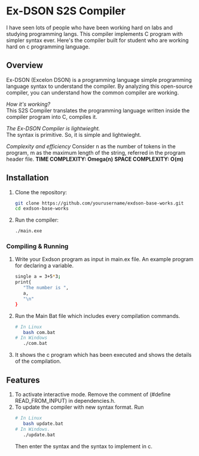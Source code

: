 # Ex-DSON S2S Compiler

I have seen lots of people who have been working hard on labs and studying programming langs. This compiler implements C program with simpler syntax ever. Here's the compiler built for student who are working hard on c programming language.


## Overview
Ex-DSON (Excelon DSON) is a programming language simple programming language syntax to understand the compiler. By analyzing this open-source compiler, you can understand how the common compiler are working. 


*How it's working?*  
This S2S Compiler translates the programming language written inside the compiler program into C, compiles it.

*The Ex-DSON Compiler is lightwieght.*  
The syntax is primitive. So, it is simple and lightwieght.


*Complexity and efficiency*
Consider n as the number of tokens in the program, m as the maximum length of the string, referred in the program header file.
**TIME COMPLEXITY: Omega(n)**
**SPACE COMPLEXITY: O(m)**

## Installation
1. Clone the repository:
   ```sh
   git clone https://github.com/yourusername/exdson-base-works.git
   cd exdson-base-works
   ```
2. Run the compiler:
   ```sh
   ./main.exe
   ```

### Compiling & Running
1. Write your Exdson program as input in main.ex file.
   An example program for declaring a variable.
   ```sh
   single a = 3+5*3;
   print{
      "The number is ",
      a,
      "\n"
   }
   ```

2. Run the Main Bat file which includes every compilation commands.
   ```sh
   # In Linux
      bash com.bat
   # In Windows
      ./com.bat
   ```
3. It shows the c program which has been executed and shows the details of the compilation.


## Features
1. To activate interactive mode. Remove the comment of (#define READ_FROM_INPUT) in dependencies.h.
2. To update the compiler with new syntax format. Run
   ```sh
   # In Linux
      bash update.bat
   # In Windows.
      ./update.bat
   ```
   Then enter the syntax and the syntax to implement in c.

